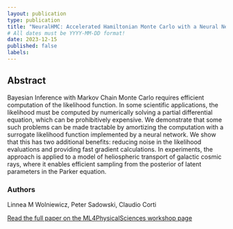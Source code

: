 ```yaml
---
layout: publication
type: publication
title: "NeuralHMC: Accelerated Hamiltonian Monte Carlo with a Neural Network Surrogate Likelihood"
# All dates must be YYYY-MM-DD format!
date: 2023-12-15
published: false
labels:
---
```


## Abstract

Bayesian Inference with Markov Chain Monte Carlo requires efficient computation of the likelihood function. In some scientific applications, the likelihood must be computed by numerically solving a partial differential equation, which can be prohibitively expensive. We demonstrate that some such problems can be made tractable by amortizing the computation with a surrogate likelihood function implemented by a neural network. We show that this has two additional benefits: reducing noise in the likelihood evaluations and providing fast gradient calculations. In experiments, the approach is applied to a model of heliospheric transport of galactic cosmic rays, where it enables efficient sampling from the posterior of latent parameters in the Parker equation.

### Authors
Linnea M Wolniewicz, Peter Sadowski, Claudio Corti

[Read the full paper on the ML4PhysicalSciences workshop page](https://ml4physicalsciences.github.io/2023/files/NeurIPS_ML4PS_2023_74.pdf)

